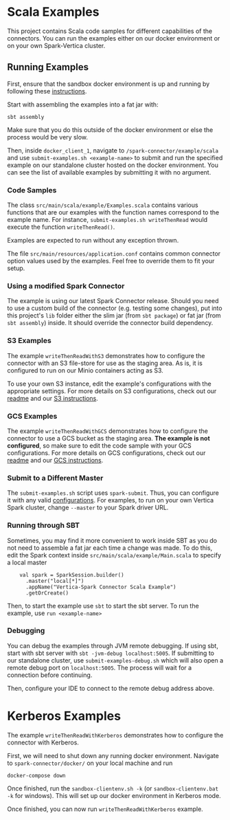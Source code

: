 # Scala Examples

This project contains Scala code samples for different capabilities of the connectors. 
You can run the examples either on our docker environment or on your own Spark-Vertica cluster.

## Running Examples

First, ensure that the sandbox docker environment is up and running by following these [instructions](../README.md). 

Start with assembling the examples into a fat jar with: 
```
sbt assembly
```
Make sure that you do this outside of the docker environment or else the process would be very slow.

Then, inside `docker_client_1`, navigate to `/spark-connector/example/scala` and use `submit-examples.sh <example-name>`
to submit and run the specified example on our standalone cluster hosted on the docker environment. 
You can see the list of available examples by submitting it with no argument.

### Code Samples

The class `src/main/scala/example/Examples.scala` contains various functions that are our examples with the function names
correspond to the example name. For instance, `submit-examples.sh writeThenRead` would execute the function `writeThenRead()`.

Examples are expected to run without any exception thrown.

The file `src/main/resources/application.conf` contains common connector option values used by the examples. Feel free to 
override them to fit your setup.

### Using a modified Spark Connector
The example is using our latest Spark Connector release. Should you need to use a custom build of the connector (e.g. testing 
some changes), put into this project's `lib` folder either the slim jar (from `sbt package`) or fat jar (from `sbt assembly`)
inside. It should override the connector build dependency. 

### S3 Examples

The example `writeThenReadWithS3` demonstrates how to configure the connector with an S3 file-store for use as the staging
area. As is, it is configured to run on our Minio containers acting as S3. 

To use your own S3 instance, edit the example's configurations with the appropriate settings. For more details on S3
configurations, check out our [readme](../../README.md) and our [S3 instructions](../../S3UserManual.md).

### GCS Examples

The example `writeThenReadWithGCS` demonstrates how to configure the connector to use a GCS bucket as the staging area.
**The example is not configured**, so make sure to edit the code sample with your GCS configurations. For more details on GCS
configurations, check out our [readme](../../README.md) and our [GCS instructions](../../GCSUserManual.md).

### Submit to a Different Master

The `submit-examples.sh` script uses `spark-submit`. Thus, you can configure it with any valid [configurations](https://spark.apache.org/docs/latest/submitting-applications.html).
For examples, to run on your own Vertica Spark cluster, change `--master` to your Spark driver URL.

### Running through SBT

Sometimes, you may find it more convenient to work inside SBT as you do not need to assemble a fat jar each time a change
was made. To do this, edit the Spark context inside `src/main/scala/example/Main.scala` to specify a local master
```
    val spark = SparkSession.builder()
      .master("local[*]")
      .appName("Vertica-Spark Connector Scala Example")
      .getOrCreate()
```
Then, to start the example use `sbt` to start the sbt server. To run the example, use `run <example-name>`

### Debugging
You can debug the examples through JVM remote debugging.
If using sbt, start with sbt server with `sbt -jvm-debug localhost:5005`.
If submitting to our standalone cluster, use `submit-examples-debug.sh` which will also open a remote debug port on `localhost:5005`.
The process will wait for a connection before continuing.

Then, configure your IDE to connect to the remote debug address above.

# Kerberos Examples

The example `writeThenReadWithKerberos` demonstrates how to configure the connector with Kerberos. 

First, we will need to shut down any running docker environment. Navigate to `spark-connector/docker/` on your local machine and run
```
docker-compose down
```

Once finished, run the `sandbox-clientenv.sh -k` (or `sandbox-clientenv.bat -k` for windows). This will set up our docker environment 
in Kerberos mode.

Once finished, you can now run `writeThenReadWithKerberos` example.